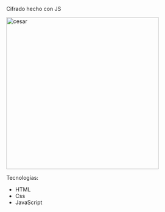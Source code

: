 
Cifrado hecho con JS

<img src="https://i.ibb.co/5FdyLVM/Screen-Shot-2021-02-25-at-00-15-17.png" alt="cesar" width="400"/>



Tecnologías:
- HTML
- Css
- JavaScript
